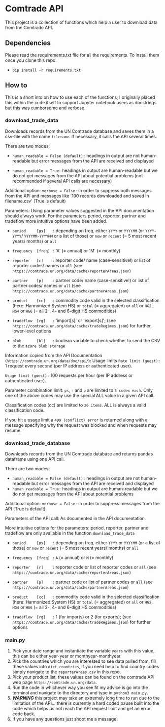 # Comtrade API

This project is a collection of functions which help a user to download data from the Comtrade API.

## Dependencies

Please read the requirements.txt file for all the requirements. To install them once you clone this repo:

- `pip install -r requirements.txt`

## How to

This is a short into on how to use each of the functions, I originally placed this within the code itself to support Jupyter notebook users as docstrings but this was cumborsome and verbose.

### download_trade_data

Downloads records from the UN Comtrade database and saves them in a csv-file with the name `filename`.
If necessary, it calls the API several times.

There are two modes:

- `human_readable = False (default):`
    headings in output are not human-readable but error messages from the API are received and displayed

- `human_readable = True:`
headings in output are human-readable but we do not get messages from the API about potential problems
(not recommended if several API calls are necessary)

Additional option:
`verbose = False:`
in order to suppress both messages from the API and messages like '100 records downloaded and saved in filename.csv'
(True is default)

Parameters:
Using parameter values suggested in the API documentation should always work.
For the parameters period, reporter, partner and tradeflow more intuitive options have been added.

- `period     [ps]   :` depending on freq, either `YYYY` or `YYYYMM` (or `YYYY-YYYY`/ `YYYYMM-YYYYMM` or a list of those)
or `now` or `recent` (= 5 most recent years/ months) or `all`

- `frequency  [freq] :` 'A' (= annual) or 'M' (= monthly)

- `reporter   [r]    :` reporter code/ name (case-sensitive!) or list of reporter codes/ names or `all`
(see `https://comtrade.un.org/data/cache/reporterAreas.json`)

- `partner    [p]    :` partner code/ name  (case-sensitive!) or list of partner codes/ names or `all`
(see `https://comtrade.un.org/data/cache/partnerAreas.json`)

- `product    [cc]   :` commodity code valid in the selected classification (here: Harmonized System HS) or `total`
(= aggregated) or `all` or `HG2`, `HG4` or `HG6` (= all 2-, 4- and 6-digit HS commodities)

- `tradeflow  [rg]   :` 'import[s]' or 'export[s]';
(see `https://comtrade.un.org/data/cache/tradeRegimes.json`) for further, lower-level options

- `blob       [bl]   :` boolean variable to check whether to send the CSV to the `azure blob storage`

Information copied from the API Documentation (`https://comtrade.un.org/data/doc/api/`):
Usage limits
`Rate limit (guest):` 1 request every second (per IP address or authenticated user).

`Usage limit (guest):` 100 requests per hour (per IP address or authenticated user).

Parameter combination limit: `ps`, `r` and `p` are limited to `5 codes each`.
Only one of the above codes may use the special ALL value in a given API call.

Classification codes (cc) are limited to `20 items`. ALL is always a valid classification code.

If you hit a usage limit a `409 (conflict) error` is returned
along with a message specifying why the request was blocked and when requests may resume.

### download_trade_database

Downloads records from the UN Comtrade database and returns pandas dataframe using one API call.

There are two modes:

- `human_readable = False (default):` headings in output are not human-readable
    but error messages from the API are received and displayed
- `human_readable = True:` headings in output are human-readable
    but we do not get messages from the API about potential problems

Additional option:
    `verbose = False:` in order to suppress messages from the API (True is default)

Parameters of the API call:
As documented in the API documentation.

More intuitive options for the parameters:
period, reporter, partner and tradeflow are only available in the function `download_trade_data`

- `period     [ps]   :` depending on freq, either `YYYY` or `YYYYMM` (or a list of those) or `now` or `recent`
(= 5 most recent years/ months) or `all`

- `frequency  [freq] :` `A` (= annual) or `M` (= monthly)

- `reporter   [r]    :` reporter code or list of reporter codes or `all`
(see `https://comtrade.un.org/data/cache/reporterAreas.json`)

- `partner    [p]    :` partner code or list of partner codes or `all`
(see `https://comtrade.un.org/data/cache/partnerAreas.json`)

- `product    [cc]   :` commodity code valid in the selected classification
(here: Harmonized System HS) or `total` (= aggregated) or `all` or `HG2`, `HG4` or `HG6`
(= all 2-, 4- and 6-digit HS commodities)

- `tradeflow  [rg]   :` 1 (for imports) or 2 (for exports);
(see `https://comtrade.un.org/data/cache/tradeRegimes.json`) for further options

### main.py

1. Pick your date range and instantiate the variable `years` with this value, this can be either year-year or monthyear-monthyear.
2. Pick the countries which you are interested to see data pulled from, fill these values into `dict_countries`, if you need help to find country codes simply navigate to the `reporterAreas.csv` in this repo.
3. Pick your product list, these values can be found on the comtrade API web page `https://comtrade.un.org/data`.
4. Run the code in whichever way you see fit my advice is go into the terminal and navigate to the directory and type in `python3 main.py`.
5. ***WARNING*** this project may take an extremely long time to run due to the limitatios of the API... there is currently a hard coded pause built into the code which helps us not reach the API request limit and get an error code back.
6. If you have any questions just shoot me a message!

